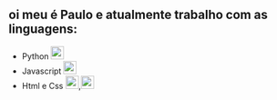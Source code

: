 ## oi meu é Paulo e atualmente trabalho com as linguagens:
- Python <img style="width: 23px; " src="https://cdn.jsdelivr.net/gh/devicons/devicon@latest/icons/python/python-original.svg" id="icon_py"/>
- Javascript   <img style="width: 23px;" src="https://cdn.jsdelivr.net/gh/devicons/devicon@latest/icons/javascript/javascript-original.svg" id="icon_py"/>
- Html e Css <img style="width: 23px;" src="https://cdn.jsdelivr.net/gh/devicons/devicon@latest/icons/html5/html5-original.svg" id="icon_py"/>,<img style="width: 23px;" src="https://cdn.jsdelivr.net/gh/devicons/devicon@latest/icons/css3/css3-original.svg" id="icon_py"/>

<!--
**Phf05/Phf05** is a ✨ _special_ ✨ repository because its `README.md` (this file) appears on your GitHub profile.

Here are some ideas to get you started:

- 🔭 I’m currently working on ...
- 🌱 I’m currently learning ...
- 👯 I’m looking to collaborate on ...
- 🤔 I’m looking for help with ...
- 💬 Ask me about ...
- 📫 How to reach me: ...
- 😄 Pronouns: ...
- ⚡ Fun fact: ...
-->
